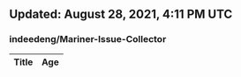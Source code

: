 ## Updated: August 28, 2021, 4:11 PM UTC


### indeedeng/Mariner-Issue-Collector
|**Title**|**Age**|
|:----|:----|
